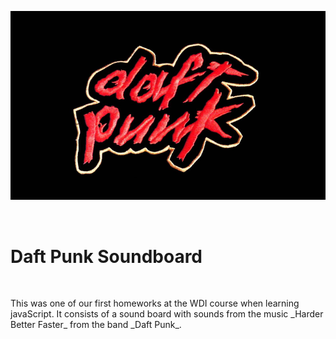 <p align="center">
  <a href="http://anacgbarreto.com/daft-punk-soundboard/">
    <img src="daftpunk.jpg" width="546">
  </a>
</p>
<br>

# Daft Punk Soundboard

<br>
<p>This was one of our first homeworks at the WDI course when learning javaScript. It consists of a sound board with sounds from the music _Harder Better Faster_ from the band _Daft Punk_.</p>
